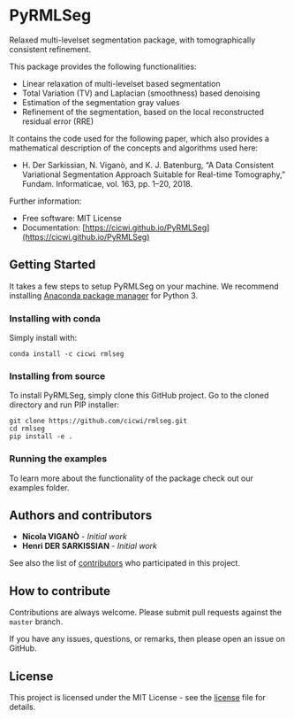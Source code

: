 # PyRMLSeg

Relaxed multi-levelset segmentation package, with tomographically consistent
refinement.

This package provides the following functionalities:

* Linear relaxation of multi-levelset based segmentation
* Total Variation (TV) and Laplacian (smoothness) based denoising
* Estimation of the segmentation gray values
* Refinement of the segmentation, based on the local reconstructed residual error (RRE)

It contains the code used for the following paper, which also provides a
mathematical description of the concepts and algorithms used here:

* H. Der Sarkissian, N. Viganò, and K. J. Batenburg, “A Data Consistent
Variational Segmentation Approach Suitable for Real-time Tomography,” Fundam.
Informaticae, vol. 163, pp. 1–20, 2018.

Further information:
* Free software: MIT License
* Documentation: [https://cicwi.github.io/PyRMLSeg](https://cicwi.github.io/PyRMLSeg)

<!--
## Readiness

The author of this package is in the process of setting up this
package for optimal usability. The following has already been completed:

- [ ] Documentation
    - A package description has been written in the README
    - Documentation has been generated using `make docs`, committed,
        and pushed to GitHub.
	- GitHub pages have been setup in the project settings
	  with the "source" set to "master branch /docs folder".
- [ ] An initial release
	- In `CHANGELOG.md`, a release date has been added to v0.1.0 (change the YYYY-MM-DD).
	- The release has been marked a release on GitHub.
	- For more info, see the [Software Release Guide](https://cicwi.github.io/software-guides/software-release-guide).
- [ ] A conda package
    - Required packages have been added to `setup.py`, for instance,
      ```
      requirements = [
          # Add your project's requirements here, e.g.,
          # 'astra-toolbox',
          # 'sacred>=0.7.2',
          # 'tables==3.4.4',
      ]
      ```
      has been replaced by
      ```
      requirements = [
          'astra-toolbox',
          'matplotlib',
      ]
      ```
    - All "conda channels" that are required for building and
      installing the package have been added to the
      `Makefile`. Specifically, replace
      ```
      conda_package:
        conda install conda-build -y
        conda build conda/
      ```
      by
      ```
      conda_package:
        conda install conda-build -y
        conda build conda/ -c some-channel -c some-other-channel
      ```
    - Conda packages have been built successfully with `make conda_package`.
    - These conda packages have been uploaded to
      [Anaconda](https://anaconda.org). [This](http://docs.anaconda.com/anaconda-cloud/user-guide/getting-started/#cloud-getting-started-build-upload)
      is a good getting started guide.
    - The installation instructions (below) have been updated. Do not
      forget to add the required channels, e.g., `-c some-channel -c
      some-other-channel`, and your own channel, e.g., `-c cicwi`.
-->

## Getting Started

It takes a few steps to setup PyRMLSeg on your
machine. We recommend installing
[Anaconda package manager](https://www.anaconda.com/download/) for
Python 3.

### Installing with conda

Simply install with:
```
conda install -c cicwi rmlseg
```

### Installing from source

To install PyRMLSeg, simply clone this GitHub
project. Go to the cloned directory and run PIP installer:
```
git clone https://github.com/cicwi/rmlseg.git
cd rmlseg
pip install -e .
```

### Running the examples

To learn more about the functionality of the package check out our
examples folder.

## Authors and contributors

* **Nicola VIGANÒ** - *Initial work*
* **Henri DER SARKISSIAN** - *Initial work*

See also the list of [contributors](https://github.com/cicwi/rmlseg/contributors) who participated in this project.

## How to contribute

Contributions are always welcome. Please submit pull requests against the `master` branch.

If you have any issues, questions, or remarks, then please open an issue on GitHub.

## License

This project is licensed under the MIT License - see the [license](LICENSE.md) file for details.
